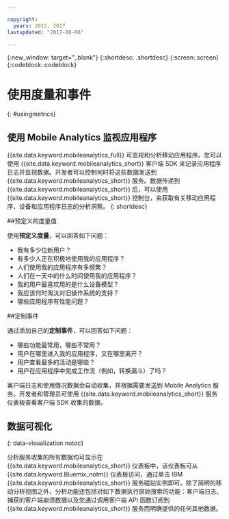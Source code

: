 ```yaml
---

copyright:
  years: 2015, 2017
lastupdated: "2017-08-06"

---
```

{:new_window: target="_blank"}
{:shortdesc: .shortdesc}
{:screen:.screen}
{:codeblock:.codeblock}

# 使用度量和事件
{: #usingmetrics}

## 使用 Mobile Analytics 监视应用程序

{{site.data.keyword.mobileanalytics_full}} 可监视和分析移动应用程序。您可以使用 {{site.data.keyword.mobileanalytics_short}} 客户端 SDK 来记录应用程序日志并监视数据。开发者可以控制何时将这些数据发送到 {{site.data.keyword.mobileanalytics_short}} 服务。数据传递到 {{site.data.keyword.mobileanalytics_short}} 后，可以使用 {{site.data.keyword.mobileanalytics_short}} 控制台，来获取有关移动应用程序、设备和应用程序日志的分析洞察。
{: shortdesc}

##预定义的度量值

使用**预定义度量**，可以回答如下问题：

* 我有多少位新用户？  
* 有多少人正在积极地使用我的应用程序？  
* 人们使用我的应用程序有多频繁？ 
* 人们在一天中的什么时间使用我的应用程序？  
* 我的用户最喜欢用的是什么设备模型？ 
* 我应该何时淘汰对旧操作系统的支持？ 
* 哪些应用程序有性能问题？  

##定制事件

通过添加自己的**定制事件**，可以回答如下问题： 

* 哪些功能最常用，哪些不常用？  
* 用户在哪里进入我的应用程序，又在哪里离开？  
* 用户查看最多的活动是哪些？  
* 用户在应用程序中完成工作流（例如，转换漏斗）了吗？   

客户端日志和使用情况数据会自动收集，并根据需要发送到 Mobile Analytics 服务。开发者和管理员可使用 {{site.data.keyword.mobileanalytics_short}} 服务仪表板查看客户端 SDK 收集的数据。

## 数据可视化
{: data-visualization notoc}

分析服务收集的所有数据均可显示在 {{site.data.keyword.mobileanalytics_short}} 仪表板中，该仪表板可从 {{site.data.keyword.Bluemix_notm}} 仪表板访问，通过单击 IBM {{site.data.keyword.mobileanalytics_short}} 服务磁贴实例即可。<!--You can also create custom charts, based on data that is collected by the analytics service in the dashboard.-->除了简明的移动分析视图之外，分析功能还包括对如下数据执行原始搜索的功能：客户端日志、捕获的客户端崩溃数据以及您通过调用客户端 API 函数订阅到 {{site.data.keyword.mobileanalytics_short}} 服务而明确提供的任何其他数据。 

